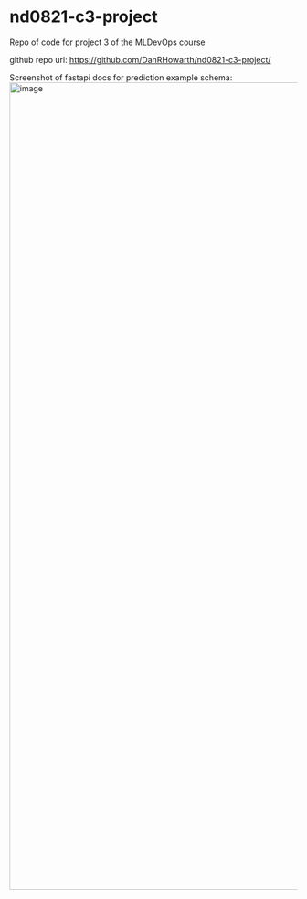 # nd0821-c3-project
Repo of code for project 3 of the MLDevOps course

github repo url: https://github.com/DanRHowarth/nd0821-c3-project/ 

Screenshot of fastapi docs for prediction example schema: 
<img width="1414" alt="image" src="https://user-images.githubusercontent.com/27785606/236477421-3b56d1f9-ed80-4f85-9a40-bb4e58bd049a.png">
